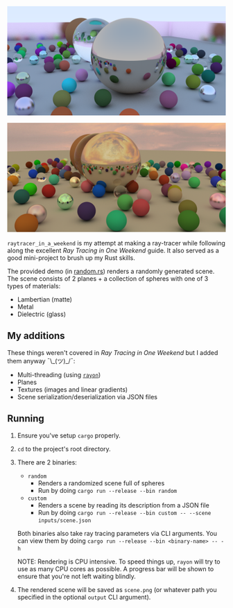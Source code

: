 ![Random collection of balls on a cloudless day](gallery/random-cloudless.png "This is has been resized to 50% to reduce size. The original looks pretty sharp.")

![Random collection of balls during sunset](gallery/random-sunset.png "This is has been resized to 50% to reduce size. The original looks pretty sharp.")

`raytracer_in_a_weekend` is my attempt at making a ray-tracer while following along the excellent _Ray Tracing in One Weekend_ guide. It also served as a good mini-project to brush up my Rust skills.

The provided demo (in [random.rs](src/bin/random.rs)) renders a randomly generated scene. The scene consists of 2 planes + a collection of spheres with one of 3 types of materials:

- Lambertian (matte)
- Metal
- Dielectric (glass)

## My additions

These things weren't covered in _Ray Tracing in One Weekend_ but I added them anyway ¯\\\_(ツ)\_/¯:
* Multi-threading (using [`rayon`](https://crates.io/crates/rayon))
* Planes
* Textures (images and linear gradients)
* Scene serialization/deserialization via JSON files

## Running

1. Ensure you've setup `cargo` properly.
2. `cd` to the project's root directory.
3. There are 2 binaries:
    - `random`
        - Renders a randomized scene full of spheres
        - Run by doing `cargo run --release --bin random`
    - `custom`
        - Renders a scene by reading its description from a JSON file
        - Run by doing `cargo run --release --bin custom -- --scene inputs/scene.json`

    Both binaries also take ray tracing parameters via CLI arguments. You can view them by doing `cargo run --release --bin <binary-name> -- -h`
    
    NOTE: Rendering is CPU intensive. To speed things up, `rayon` will try to use as many CPU cores as possible. A progress bar will be shown to ensure that you're not left waiting blindly.
4. The rendered scene will be saved as `scene.png` (or whatever path you specified in the optional `output` CLI argument).
